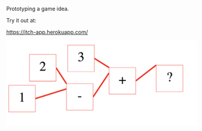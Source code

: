 Prototyping a game idea.

Try it out at:

https://itch-app.herokuapp.com/

![Itch game screenshot](https://github.com/jehna/itch/blob/master/screenshot.png?raw=true)
